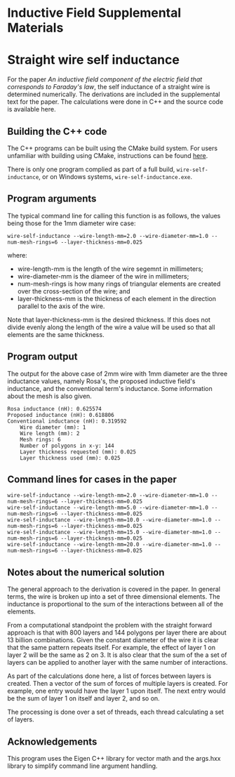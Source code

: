 # Inductive Field Supplemental Materials

# Straight wire self inductance

For the paper *An inductive field component of the electric field that corresponds to Faraday's law*, the self inductance of a straight wire is determined numerically. The derivations are included in the supplemental text for the paper. The calculations were done in C++ and the source code is available here.

## Building the C++ code

The C++ programs can be built using the CMake build system. For users unfamiliar with building using CMake, instructions can be found [here](https://cmake.org/runningcmake/).

There is only one program complied as part of a full build, `wire-self-inductance`, or on Windows systems, `wire-self-inductance.exe`.

## Program arguments

The typical command line for calling this function is as follows, the values being those for the 1mm diameter wire case:
```
wire-self-inductance --wire-length-mm=2.0 --wire-diameter-mm=1.0 --num-mesh-rings=6 --layer-thickness-mm=0.025
```

where:
* wire-length-mm is the length of the wire segemnt in millimeters;
* wire-diameter-mm is the diameer of the wire in millimeters;
* num-mesh-rings is how many rings of triangular elements are created over the cross-section of the wire; and
* layer-thickness-mm is the thickness of each element in the direction parallel to the axis of the wire.

Note that layer-thickness-mm is the desired thickness. If this does not divide evenly along the length of the wire a value will be used so that all elements are the same thickness.

## Program output

The output for the above case of 2mm wire with 1mm diameter are the three inductance values, namely Rosa's, the proposed inductive field's inductance, and the conventional term's inductance. Some information about the mesh is also given.

```
Rosa inductance (nH): 0.625574
Proposed inductance (nH): 0.618806
Conventional inductance (nH): 0.319592
    Wire diameter (mm): 1
    Wire length (mm): 2
    Mesh rings: 6
    Number of polygons in x-y: 144
    Layer thickness requested (mm): 0.025
    Layer thickness used (mm): 0.025
```

## Command lines for cases in the paper

```
wire-self-inductance --wire-length-mm=2.0 --wire-diameter-mm=1.0 --num-mesh-rings=6 --layer-thickness-mm=0.025
wire-self-inductance --wire-length-mm=5.0 --wire-diameter-mm=1.0 --num-mesh-rings=6 --layer-thickness-mm=0.025
wire-self-inductance --wire-length-mm=10.0 --wire-diameter-mm=1.0 --num-mesh-rings=6 --layer-thickness-mm=0.025
wire-self-inductance --wire-length-mm=15.0 --wire-diameter-mm=1.0 --num-mesh-rings=6 --layer-thickness-mm=0.025
wire-self-inductance --wire-length-mm=20.0 --wire-diameter-mm=1.0 --num-mesh-rings=6 --layer-thickness-mm=0.025
```

## Notes about the numerical solution

The general approach to the derivation is covered in the paper. In general terms, the wire is broken up into a set of three dimensional elements. The inductance is proportional to the sum of the interactions between all of the elements.

From a computational standpoint the problem with the straight forward approach is that with 800 layers and 144 polygons per layer there are about 13 billion combinations. Given the constant diameter of the wire it is clear that the same pattern repeats itself. For example, the effect of layer 1 on layer 2 will be the same as 2 on 3. It is also clear that the sum of the a set of layers can be applied to another layer with the same number of interactions.

As part of the calculations done here, a list of forces between layers is created. Then a vector of the sum of forces of multiple layers is created. For example, one entry would have the layer 1 upon itself. The next entry would be the sum of layer 1 on itself and layer 2, and so on.

The processing is done over a set of threads, each thread calculating a set of layers.

## Acknowledgements

This program uses the Eigen C++ library for vector math and the args.hxx library to simplify command line argument handling.

